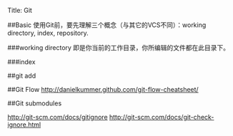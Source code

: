 Title: Git

##Basic
使用Git前，要先理解三个概念（与其它的VCS不同）：working directory, index, repository.

###working directory
即是你当前的工作目录，你所编辑的文件都在此目录下。

###index


##git add

##Git Flow
http://danielkummer.github.com/git-flow-cheatsheet/

##Git submodules


http://git-scm.com/docs/gitignore
http://git-scm.com/docs/git-check-ignore.html
